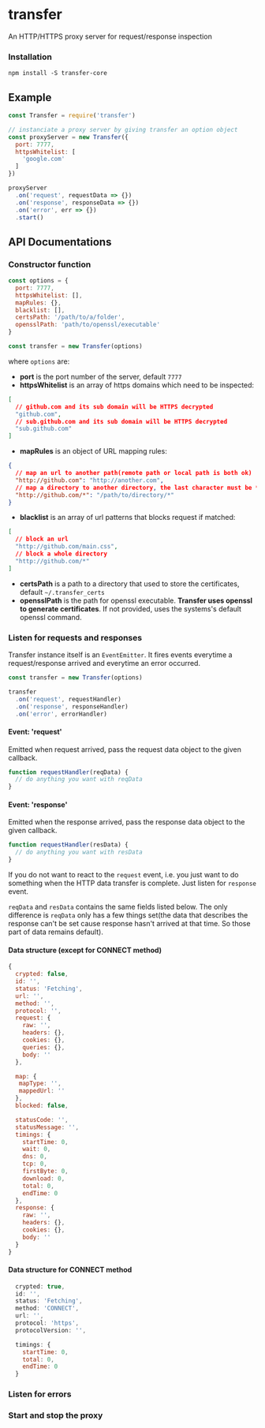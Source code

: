 # transfer

An HTTP/HTTPS proxy server for request/response inspection

### Installation

`npm install -S transfer-core`

## Example

```js
const Transfer = require('transfer')

// instanciate a proxy server by giving transfer an option object
const proxyServer = new Transfer({
  port: 7777,
  httpsWhitelist: [
    'google.com'
  ]
})

proxyServer
  .on('request', requestData => {})
  .on('response', responseData => {})
  .on('error', err => {})
  .start()
```

## API Documentations

### Constructor function

```js
const options = {
  port: 7777,
  httpsWhitelist: [],
  mapRules: {},
  blacklist: [],
  certsPath: '/path/to/a/folder',
  opensslPath: 'path/to/openssl/executable'
}

const transfer = new Transfer(options)
```
where `options` are:

- **port** is the port number of the server, default `7777`
- **httpsWhitelist** is an array of https domains which need to be inspected:
```json
[
  // github.com and its sub domain will be HTTPS decrypted
  "github.com", 
  // sub.github.com and its sub domain will be HTTPS decrypted
  "sub.github.com"
]
```
- **mapRules** is an object of URL mapping rules:
```json
{
  // map an url to another path(remote path or local path is both ok)
  "http://github.com": "http://another.com",
  // map a directory to another directory, the last character must be *
  "http://github.com/*": "/path/to/directory/*"
}
```
- **blacklist** is an array of url patterns that blocks request if matched:
```json
[
  // block an url
  "http://github.com/main.css",
  // block a whole directory
  "http://github.com/*"
]
```
- **certsPath** is a path to a directory that used to store the certificates, default `~/.transfer_certs`
- **opensslPath** is the path for openssl executable. **Transfer uses openssl to generate certificates**. If not provided, uses the systems's default openssl command.

### Listen for requests and responses

Transfer instance itself is an `EventEmitter`. It fires events everytime a request/response arrived and everytime an error occurred.

```js
const transfer = new Transfer(options)

transfer
  .on('request', requestHandler)
  .on('response', responseHandler)
  .on('error', errorHandler)
```

#### Event: 'request'

Emitted when request arrived, pass the request data object to the given callback.

```js
function requestHandler(reqData) {
  // do anything you want with reqData
}
```

#### Event: 'response'

Emitted when the response arrived, pass the response data object to the given callback.

```js
function requestHandler(resData) {
  // do anything you want with resData
}
```

If you do not want to react to the `request` event, i.e. you just want to do something when the HTTP data transfer is complete. Just listen for `response` event.

`reqData` and `resData` contains the same fields listed below. The only difference is `reqData` only has a few things set(the data that describes the response can't be set cause response hasn't arrived at that time. So those part of data remains default).

<!--TODO: Finished doc  -->

#### Data structure (except for CONNECT method) 

```js
{
  crypted: false,
  id: '',
  status: 'Fetching',
  url: '',
  method: '',
  protocol: '',
  request: {
    raw: '',
    headers: {},
    cookies: {},
    queries: {},
    body: ''
  },

  map: {
   mapType: '',
   mappedUrl: ''
  },
  blocked: false,

  statusCode: '',
  statusMessage: '',
  timings: {
    startTime: 0,
    wait: 0,
    dns: 0,
    tcp: 0,
    firstByte: 0,
    download: 0,
    total: 0,
    endTime: 0
  },
  response: {
    raw: '',
    headers: {},
    cookies: {},
    body: ''
  }
}
```

#### Data structure for CONNECT method

```js
  crypted: true,
  id: '',
  status: 'Fetching',
  method: 'CONNECT',
  url: '',
  protocol: 'https',
  protocolVersion: '',

  timings: {
    startTime: 0,
    total: 0,
    endTime: 0
  }
```


### Listen for errors

### Start and stop the proxy

